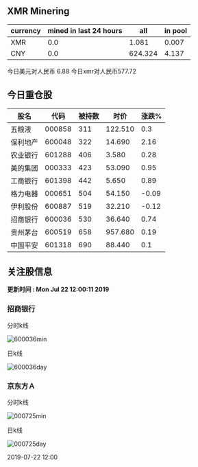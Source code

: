 ## XMR Minering

|currency|mined in last 24 hours|all|in pool|
|---|---|---|---|
|XMR|0.0|1.081|0.007|
|CNY|0.0|624.324|4.137|

今日美元对人民币 6.88	今日xmr对人民币577.72


## 今日重仓股 

|股名|代码|被持数|时价|涨跌%|
|---|---|---|---|---|
|五粮液|000858|311|122.510|0.3|
|保利地产|600048|322|14.690|2.16|
|农业银行|601288|406|3.580|0.28|
|美的集团|000333|423|53.090|0.95|
|工商银行|601398|442|5.650|0.89|
|格力电器|000651|504|54.150|-0.09|
|伊利股份|600887|519|32.210|-0.12|
|招商银行|600036|530|36.640|0.74|
|贵州茅台|600519|658|957.680|0.19|
|中国平安|601318|690|88.440|0.1|

## 关注股信息
**更新时间 : Mon Jul 22 12:00:11 2019**
### 招商银行 
分时k线

![600036min](http://image.sinajs.cn/newchart/min/n/sh600036.gif)

日k线

![600036day](http://image.sinajs.cn/newchart/daily/n/sh600036.gif)

### 京东方Ａ 
分时k线

![000725min](http://image.sinajs.cn/newchart/min/n/sz000725.gif)

日k线

![000725day](http://image.sinajs.cn/newchart/daily/n/sz000725.gif)

2019-07-22 12:00